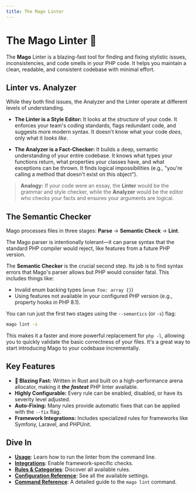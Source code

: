 ```yaml
---
title: The Mago Linter
---
```


# The Mago Linter 🔎

The **Mago** Linter is a blazing-fast tool for finding and fixing stylistic issues, inconsistencies, and code smells in your PHP code. It helps you maintain a clean, readable, and consistent codebase with minimal effort.

## Linter vs. Analyzer

While they both find issues, the Analyzer and the Linter operate at different levels of understanding.

- **The Linter is a Style Editor:** It looks at the _structure_ of your code. It enforces your team's coding standards, flags redundant code, and suggests more modern syntax. It doesn't know what your code _does_, only what it _looks like_.

- **The Analyzer is a Fact-Checker:** It builds a deep, semantic understanding of your entire codebase. It knows what types your functions return, what properties your classes have, and what exceptions can be thrown. It finds logical impossibilities (e.g., "you're calling a method that doesn't exist on this object").

> **Analogy:** If your code were an essay, the **Linter** would be the grammar and style checker, while the **Analyzer** would be the editor who checks your facts and ensures your arguments are logical.

## The Semantic Checker

Mago processes files in three stages: **Parse** -> **Semantic Check** -> **Lint**.

The Mago parser is intentionally tolerant—it can parse syntax that the standard PHP compiler would reject, like features from a future PHP version.

The **Semantic Checker** is the crucial second step. Its job is to find syntax errors that Mago's parser allows but PHP would consider fatal. This includes things like:

- Invalid enum backing types (`enum Foo: array {}`)
- Using features not available in your configured PHP version (e.g., property hooks in PHP 8.1).

You can run just the first two stages using the `--semantics` (or `-s`) flag:

```sh
mago lint -s
```

This makes it a faster and more powerful replacement for `php -l`, allowing you to quickly validate the basic correctness of your files. It's a great way to start introducing Mago to your codebase incrementally.

## Key Features

- **🚀 Blazing Fast:** Written in Rust and built on a high-performance arena allocator, making it **_the fastest_** PHP linter available.
- **Highly Configurable:** Every rule can be enabled, disabled, or have its severity level adjusted.
- **Auto-Fixing:** Many rules provide automatic fixes that can be applied with the `--fix` flag.
- **Framework Integrations:** Includes specialized rules for frameworks like Symfony, Laravel, and PHPUnit.

## Dive In

- **[Usage](./usage.md)**: Learn how to run the linter from the command line.
- **[Integrations](./integrations.md)**: Enable framework-specific checks.
- **[Rules & Categories](./rules-and-categories.md)**: Discover all available rules.
- **[Configuration Reference](./configuration-reference.md)**: See all the available settings.
- **[Command Reference](./command-reference.md)**: A detailed guide to the `mago lint` command.
